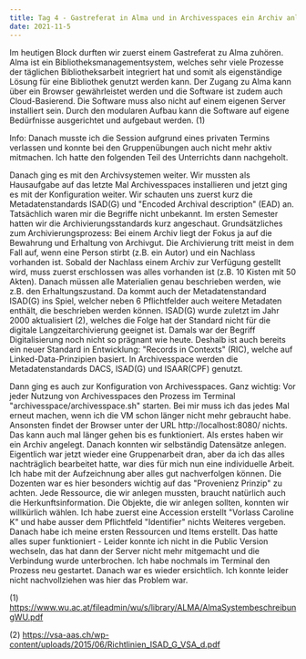 ```yaml
---
title: Tag 4 - Gastreferat in Alma und in Archivesspaces ein Archiv anlegen
date: 2021-11-5
---
```

Im heutigen Block durften wir zuerst einem Gastreferat zu Alma zuhören. Alma ist ein Bibliotheksmanagementsystem, welches sehr viele Prozesse der täglichen Bibliotheksarbeit integriert hat und somit als eigenständige Lösung für eine Bibliothek genutzt werden kann. Der Zugang zu Alma kann über ein Browser gewährleistet werden und die Software ist zudem auch Cloud-Basierend. Die Software muss also nicht auf einem eigenen Server installiert sein. Durch den modularen Aufbau kann die Software auf eigene Bedürfnisse ausgerichtet und aufgebaut werden. (1)

Info: Danach musste ich die Session aufgrund eines privaten Termins verlassen und konnte bei den Gruppenübungen auch nicht mehr aktiv mitmachen. Ich hatte den folgenden Teil des Unterrichts dann nachgeholt.

Danach ging es mit den Archivsystemen weiter. Wir mussten als Hausaufgabe auf das letzte Mal Archivesspaces installieren und jetzt ging es mit der Konfiguration weiter.
Wir schauten uns zuerst kurz die Metadatenstandards ISAD(G) und "Encoded Archival description" (EAD) an.
Tatsächlich waren mir die Begriffe nicht unbekannt. Im ersten Semester hatten wir die Archivierungsstandards kurz angeschaut.
Grundsätzliches zum Archivierungsprozess: Bei einem Archiv liegt der Fokus ja auf die Bewahrung und Erhaltung von Archivgut. Die Archivierung tritt meist in dem Fall auf, wenn eine Person stirbt (z.B. ein Autor) und ein Nachlass vorhanden ist. Sobald der Nachlass einem Archiv zur Verfügung gestellt wird, muss zuerst erschlossen was alles vorhanden ist (z.B. 10 Kisten mit 50 Akten). Danach müssen alle Materialien genau beschrieben werden, wie z.B. den Erhaltungszustand. Da kommt auch der Metadatenstandard ISAD(G) ins Spiel, welcher neben 6 Pflichtfelder auch weitere Metadaten enthält, die beschrieben werden können. ISAD(G) wurde zuletzt im Jahr 2000 aktualisiert (2), welches die Folge hat der Standard nicht für die digitale Langzeitarchivierung geeignet ist. Damals war der Begriff Digitalisierung noch nicht so prägnant wie heute. Deshalb ist auch bereits ein neuer Standard in Entwicklung: "Records in Contexts" (RIC), welche auf Linked-Data-Prinzipien basiert. In Archivesspace werden die Metadatenstandards DACS, ISAD(G) und ISAAR(CPF) genutzt.

Dann ging es auch zur Konfiguration von Archivesspaces. Ganz wichtig: Vor jeder Nutzung von Archivesspaces den Prozess im Terminal "archivesspace/archivesspace.sh" starten. Bei mir muss ich das jedes Mal erneut machen, wenn ich die VM schon länger nicht mehr gebraucht habe. Ansonsten findet der Browser unter der URL http://localhost:8080/ nichts. Das kann auch mal länger gehen bis es funktioniert.
Als erstes haben wir ein Archiv angelegt. Danach konnten wir selbständig Datensätze anlegen. Eigentlich war jetzt wieder eine Gruppenarbeit dran, aber da ich das alles nachträglich bearbeitet hatte, war dies für mich nun eine individuelle Arbeit. Ich habe mit der Aufzeichnung aber alles gut nachverfolgen können. Die Dozenten war es hier besonders wichtig auf das "Provenienz Prinzip" zu achten. Jede Ressource, die wir anlegen mussten, braucht natürlich auch die Herkunftsinformation.
Die Objekte, die wir anlegen sollten, konnten wir willkürlich wählen.
Ich habe zuerst eine Accession erstellt "Vorlass Caroline K" und habe ausser dem Pflichtfeld "Identifier" nichts Weiteres vergeben. Danach habe ich meine ersten Ressourcen und Items erstellt. Das hatte alles super funktioniert - Leider konnte ich nicht in die Public Version wechseln, das hat dann der Server nicht mehr mitgemacht und die Verbindung wurde unterbrochen. Ich habe nochmals im Terminal den Prozess neu gestartet. Danach war es wieder ersichtlich. Ich konnte leider nicht nachvollziehen was hier das Problem war.

(1) https://www.wu.ac.at/fileadmin/wu/s/library/ALMA/AlmaSystembeschreibungWU.pdf

(2) https://vsa-aas.ch/wp-content/uploads/2015/06/Richtlinien_ISAD_G_VSA_d.pdf

